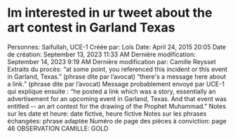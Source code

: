 # Im interested in ur tweet about the art contest in Garland Texas

Personnes: Saifullah, UCE-1
Créée par: Loïs
Date: April 24, 2015 20:05
Date de création: September 13, 2023 11:33 AM
Dernière modification: September 14, 2023 9:19 AM
Dernière modification par: Camille Reysset
Extraits du procès: “at some point, you referenced this incident or this event in Garland, Texas.” (phrase dite par l’avocat)
“there's a message here about a link.” (phrase dite par l’avocat) Message probablement envoyé par UCE-1 qui explique ensuite : “he posted a link which was a story, essentially an advertisement for an upcoming event in Garland, Texas. And that event was entitled -- an art contest for the drawing of the Prophet Muhammad.”
Notes sur les date et heure: date fictive, heure fictive
Notes sur les phrases échangées: phrase adaptée
Numéro de page des pièces à conviction: page 46
OBSERVATION CAMILLE: GOLD